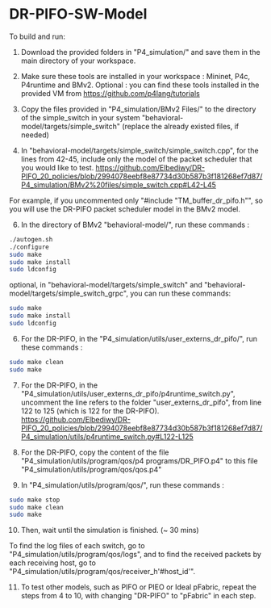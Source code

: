 # DR-PIFO-SW-Model
To build and run:

1. Download the provided folders in "P4_simulation/" and save them in the main directory of your workspace.

2. Make sure these tools are installed in your workspace : Mininet, P4c, P4runtime and BMv2.
Optional : you can find these tools installed in the provided VM from https://github.com/p4lang/tutorials

3. Copy the files provided in "P4_simulation/BMv2 Files/" to the directory of the simple_switch in your system "behavioral-model/targets/simple_switch" (replace the already existed files, if needed)

4. In "behavioral-model/targets/simple_switch/simple_switch.cpp", for the lines from 42-45, include only the model of the packet scheduler that you would like to test.
https://github.com/Elbediwy/DR-PIFO_20_policies/blob/2994078eebf8e87734d30b587b3f181268ef7d87/P4_simulation/BMv2%20files/simple_switch.cpp#L42-L45

For example, if you uncommented only "#include "TM_buffer_dr_pifo.h"", so you will use the DR-PIFO packet scheduler model in the BMv2 model. 

6. In the directory of BMv2 "behavioral-model/", run these commands : 
```bash
./autogen.sh
./configure
sudo make
sudo make install
sudo ldconfig
```
optional, in "behavioral-model/targets/simple_switch" and "behavioral-model/targets/simple_switch_grpc", you can run these commands:
```bash
sudo make
sudo make install
sudo ldconfig
```
6. For the DR-PIFO, in the "P4_simulation/utils/user_externs_dr_pifo/", run these commands : 
```bash
sudo make clean
sudo make
```

7. For the DR-PIFO, in the "P4_simulation/utils/user_externs_dr_pifo/p4runtime_switch.py", uncomment the line refers to the folder "user_externs_dr_pifo", from line 122 to 125 (which is 122 for the DR-PIFO).
https://github.com/Elbediwy/DR-PIFO_20_policies/blob/2994078eebf8e87734d30b587b3f181268ef7d87/P4_simulation/utils/p4runtime_switch.py#L122-L125

8. For the DR-PIFO, copy the content of the file "P4_simulation/utils/program/qos/p4 programs/DR_PIFO.p4" to this file "P4_simulation/utils/program/qos/qos.p4"

9. In "P4_simulation/utils/program/qos/", run these commands :
```bash
sudo make stop
sudo make clean
sudo make
```

10. Then, wait until the simulation is finished. (~ 30 mins)

To find the log files of each switch, go to "P4_simulation/utils/program/qos/logs", and to find the received packets by each receiving host, go to "P4_simulation/utils/program/qos/receiver_h'#host_id'".

11. To test other models, such as PIFO or PIEO or Ideal pFabric, repeat the steps from 4 to 10, with changing "DR-PIFO" to "pFabric" in each step.
